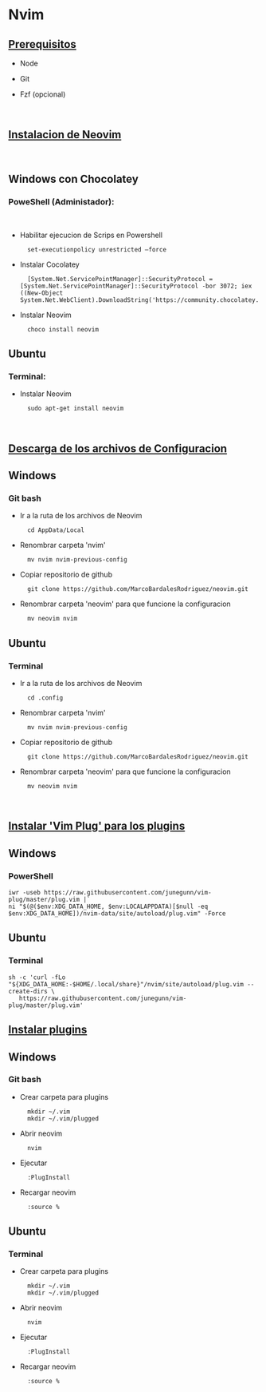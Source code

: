 # Nvim

## <ins>**Prerequisitos**</ins>

- Node

- Git

- Fzf (opcional)

<br>

## <ins>**Instalacion de Neovim**</ins>

<br>

## Windows con Chocolatey

### PoweShell (Administador):

<br>

- Habilitar ejecucion de Scrips en  Powershell

        set-executionpolicy unrestricted –force

- Instalar Cocolatey

        [System.Net.ServicePointManager]::SecurityProtocol = [System.Net.ServicePointManager]::SecurityProtocol -bor 3072; iex ((New-Object System.Net.WebClient).DownloadString('https://community.chocolatey.org/install.ps1'))

- Instalar Neovim

        choco install neovim


## Ubuntu 

### Terminal:

- Instalar Neovim

        sudo apt-get install neovim

<br>

## <ins>**Descarga de los archivos de Configuracion**</ins>

## Windows

### Git bash

- Ir a la ruta de los archivos de Neovim

        cd AppData/Local

- Renombrar carpeta 'nvim' 

        mv nvim nvim-previous-config

- Copiar repositorio de github

        git clone https://github.com/MarcoBardalesRodriguez/neovim.git

- Renombrar carpeta 'neovim' para que funcione la configuracion

        mv neovim nvim

## Ubuntu

### Terminal

- Ir a la ruta de los archivos de Neovim

        cd .config

- Renombrar carpeta 'nvim' 

        mv nvim nvim-previous-config

- Copiar repositorio de github

        git clone https://github.com/MarcoBardalesRodriguez/neovim.git

- Renombrar carpeta 'neovim' para que funcione la configuracion

        mv neovim nvim

<br>

## <ins>**Instalar 'Vim Plug' para los plugins**</ins>

## Windows

### PowerShell

    iwr -useb https://raw.githubusercontent.com/junegunn/vim-plug/master/plug.vim |`
    ni "$(@($env:XDG_DATA_HOME, $env:LOCALAPPDATA)[$null -eq $env:XDG_DATA_HOME])/nvim-data/site/autoload/plug.vim" -Force

## Ubuntu

### Terminal

    sh -c 'curl -fLo "${XDG_DATA_HOME:-$HOME/.local/share}"/nvim/site/autoload/plug.vim --create-dirs \
       https://raw.githubusercontent.com/junegunn/vim-plug/master/plug.vim'

## <ins>**Instalar plugins**</ins>

## Windows

### Git bash

- Crear carpeta para plugins

        mkdir ~/.vim
        mkdir ~/.vim/plugged

- Abrir neovim

        nvim

- Ejecutar

        :PlugInstall

- Recargar neovim

        :source %

## Ubuntu

### Terminal

- Crear carpeta para plugins

        mkdir ~/.vim
        mkdir ~/.vim/plugged

- Abrir neovim

        nvim

- Ejecutar

        :PlugInstall

- Recargar neovim

        :source %